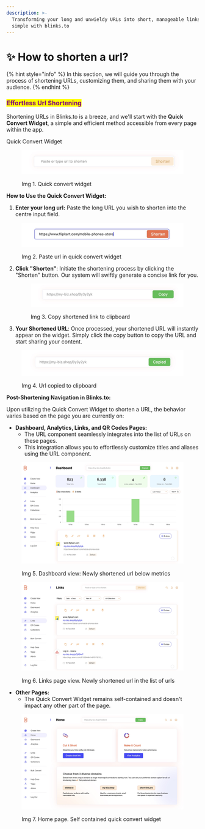 ```yaml
---
description: >-
  Transforming your long and unwieldy URLs into short, manageable links is
  simple with blinks.to
---
```


# ✨ How to shorten a url?

{% hint style="info" %}
In this section, we will guide you through the process of shortening URLs, customizing them, and sharing them with your audience.
{% endhint %}

### <mark style="color:purple;">Effortless Url Shortening</mark>

Shortening URLs in Blinks.to is a breeze, and we'll start with the **Quick Convert Widget**, a simple and efficient method accessible from every page within the app.

Quick Convert Widget

<figure><img src="../.gitbook/assets/quick convert widget.jpg" alt=""><figcaption><p>Img 1. Quick convert widget</p></figcaption></figure>

**How to Use the Quick Convert Widget:**

1. **Enter your long url:** Paste the long URL you wish to shorten into the centre input field.

<figure><img src="../.gitbook/assets/shorten after pasting link.jpg" alt=""><figcaption><p>Img 2. Paste url in quick convert widget</p></figcaption></figure>

2.  **Click "Shorten"**: Initiate the shortening process by clicking the "Shorten" button. Our system will swiftly generate a concise link for you.

    <figure><img src="../.gitbook/assets/copy after shortening.jpg" alt=""><figcaption><p>Img 3. Copy shortened link to clipboard</p></figcaption></figure>
3. **Your Shortened URL**: Once processed, your shortened URL will instantly appear on the widget. Simply click the copy button to copy the URL and start sharing your content.

<figure><img src="../.gitbook/assets/copied after shortening.jpg" alt=""><figcaption><p>Img 4. Url copied to clipboard</p></figcaption></figure>

**Post-Shortening Navigation in Blinks.to:**

Upon utilizing the Quick Convert Widget to shorten a URL, the behavior varies based on the page you are currently on:

* **Dashboard, Analytics, Links, and QR Codes Pages:**
  * The URL component seamlessly integrates into the list of URLs on these pages.
  * This integration allows you to effortlessly customize titles and aliases using the URL component.

<figure><img src="../.gitbook/assets/dashboard after converting.jpg" alt=""><figcaption><p>Img 5. Dashboard view: Newly shortened url below metrics</p></figcaption></figure>

<figure><img src="../.gitbook/assets/Links page after converting.jpg" alt=""><figcaption><p>Img 6. Links page view. Newly shortened url in the list of urls</p></figcaption></figure>

* **Other Pages:**
  * The Quick Convert Widget remains self-contained and doesn't impact any other part of the page.

<figure><img src="../.gitbook/assets/Home page after converting.jpg" alt=""><figcaption><p>Img 7. Home page. Self contained quick convert widget</p></figcaption></figure>
